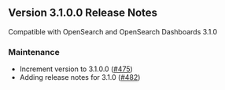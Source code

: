 ## Version 3.1.0.0 Release Notes

Compatible with OpenSearch and OpenSearch Dashboards 3.1.0

### Maintenance

- Increment version to 3.1.0.0 ([#475](https://github.com/opensearch-project/dashboards-query-workbench/pull/475))
- Adding release notes for 3.1.0 ([#482](https://github.com/opensearch-project/dashboards-query-workbench/pull/482))
